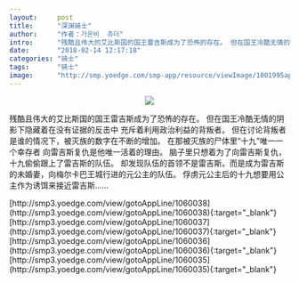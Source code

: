 ```yaml
---
layout:     post
title:      "深渊骑士"
author:     "作者：가온비  쥬더"
intro:      "残酷且伟大的艾比斯国的国王雷吉斯成为了恐怖的存在。 但在国王冷酷无情的阴影下隐藏着在没有证据的反击中 充斥着利用政治利益的背叛者。 但在讨论背叛者是谁的情况下，被灭族的数字在不断的增加。 在那被灭族的尸体里“十九”唯一一个幸存者 向雷吉斯复仇是他唯一活着的理由。 脑子里只想着为了向雷吉斯复仇，十九偷偷跟上了雷吉斯的队伍。 却发现队伍的首领不是雷吉斯。而是成为雷吉斯的未婚妻，向梅尔卡巴王城行进的元公主的队伍。 俘虏元公主后的十九想要用公主作为诱饵来接近雷吉斯……"
date:       "2018-02-14 12:17:18"
categories: "骑士"
tags:       "骑士"
image:      "http://smp.yoedge.com/smp-app/resource/viewImage/1001995appline.png"
---
```

<div style="text-align: center">
<p><img src="http://smp.yoedge.com/smp-app/resource/viewImage/1001995appline.png"/></p>
</div>
<p class="post-meta">
<span>残酷且伟大的艾比斯国的国王雷吉斯成为了恐怖的存在。 但在国王冷酷无情的阴影下隐藏着在没有证据的反击中 充斥着利用政治利益的背叛者。 但在讨论背叛者是谁的情况下，被灭族的数字在不断的增加。 在那被灭族的尸体里“十九”唯一一个幸存者 向雷吉斯复仇是他唯一活着的理由。 脑子里只想着为了向雷吉斯复仇，十九偷偷跟上了雷吉斯的队伍。 却发现队伍的首领不是雷吉斯。而是成为雷吉斯的未婚妻，向梅尔卡巴王城行进的元公主的队伍。 俘虏元公主后的十九想要用公主作为诱饵来接近雷吉斯……</span>
</p>
[http://smp3.yoedge.com/view/gotoAppLine/1060038](http://smp3.yoedge.com/view/gotoAppLine/1060038){:target="_blank"}
[http://smp3.yoedge.com/view/gotoAppLine/1060037](http://smp3.yoedge.com/view/gotoAppLine/1060037){:target="_blank"}
[http://smp3.yoedge.com/view/gotoAppLine/1060036](http://smp3.yoedge.com/view/gotoAppLine/1060036){:target="_blank"}
[http://smp3.yoedge.com/view/gotoAppLine/1060035](http://smp3.yoedge.com/view/gotoAppLine/1060035){:target="_blank"}


